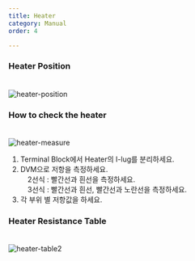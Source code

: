 ```yaml
---
title: Heater
category: Manual
order: 4

---
```


### **Heater Position**  
　  
![heater-position](https://user-images.githubusercontent.com/85915538/125911677-b871bba6-3a20-43fd-b2cc-67c8eec063f7.png)


### **How to check the heater**  
　  
![heater-measure](https://user-images.githubusercontent.com/85915538/125908534-ab422ced-b9a5-4d60-aeb8-c6a35054694c.png)

1) Terminal Block에서 Heater의 I-lug를 분리하세요.  
2) DVM으로 저항을 측정하세요.  
　2선식 : 빨간선과 흰선을 측정하세요.  
　3선식 : 빨간선과 흰선, 빨간선과 노란선을 측정하세요.  
3) 각 부위 별 저항값을 하세요.  

<!---
1) Disconnect the heater I-lug from the terminal block.  

2) Measure resistance with DVM.  
　2-wire type: Measure the red and white lines.  
　3-wire type: Measure the red and white lines, the red and yellow lines.  
 
3) Check the resistance value in the table.  
--->

### **Heater Resistance Table**  
　  
![heater-table2](https://user-images.githubusercontent.com/85915538/125911126-782b88a9-2a23-44ad-9d19-769bb05910fd.png)
